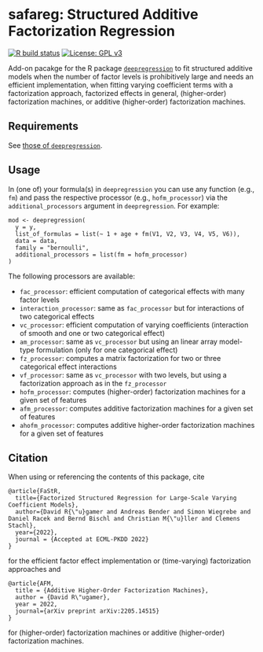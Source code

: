# safareg: Structured Additive Factorization Regression

[![R build status](https://github.com/neural-structured-additive-learning/safareg/workflows/R-CMD-check/badge.svg)](https://github.com/neural-structured-additive-learning/safareg/actions)
[![License: GPL v3](https://img.shields.io/badge/License-GPLv3-blue.svg)](https://www.gnu.org/licenses/gpl-3.0)

Add-on pacakge for the R package [`deepregression`](https://github.com/neural-structured-additive-learning/deepregression) to fit structured additive models when the number of factor levels is prohibitively large and needs an efficient implementation, when fitting varying coefficient terms with a factorization approach, factorized effects in general, (higher-order) factorization machines, or additive (higher-order) factorization machines.

## Requirements

See [those of `deepregression`](https://github.com/neural-structured-additive-learning/deepregression/blob/main/README.md).

## Usage

In (one of) your formula(s) in `deepregression` you can use any function (e.g., `fm`) and pass the respective processor (e.g., `hofm_processor`) via the `additional_processors` argument in `deepregression`. For example:

```
mod <- deepregression(
  y = y,
  list_of_formulas = list(~ 1 + age + fm(V1, V2, V3, V4, V5, V6)),
  data = data,
  family = "bernoulli", 
  additional_processors = list(fm = hofm_processor)
)
```

The following processors are available:

* `fac_processor`: efficient computation of categorical effects with many factor levels
* `interaction_processor`: same as `fac_processor` but for interactions of two categorical effects
* `vc_processor`: efficient computation of varying coefficients (interaction of smooth and one or two categorical effect)
* `am_processor`: same as `vc_processor` but using an linear array model-type formulation (only for one categorical effect)
* `fz_processor`: computes a matrix factorization for two or three categorical effect interactions
* `vf_processor`: same as `vc_processor` with two levels, but using a factorization approach as in the `fz_processor` 
* `hofm_processor`: computes (higher-order) factorization machines for a given set of features
* `afm_processor`: computes additive factorization machines for a given set of features
* `ahofm_processor`: computes additive higher-order factorization machines for a given set of features

## Citation

When using or referencing the contents of this package, cite

    @article{FaStR,
      title={Factorized Structured Regression for Large-Scale Varying Coefficient Models},
      author={David R{\"u}gamer and Andreas Bender and Simon Wiegrebe and Daniel Racek and Bernd Bischl and Christian M{\"u}ller and Clemens Stachl},
      year={2022},
      journal = {Accepted at ECML-PKDD 2022}
    }
    
for the efficient factor effect implementation or (time-varying) factorization approaches and

    @article{AFM,
      title = {Additive Higher-Order Factorization Machines},
      author = {David R\"ugamer},
      year = 2022,
      journal={arXiv preprint arXiv:2205.14515}
    }
    
for (higher-order) factorization machines or additive (higher-order) factorization machines.
